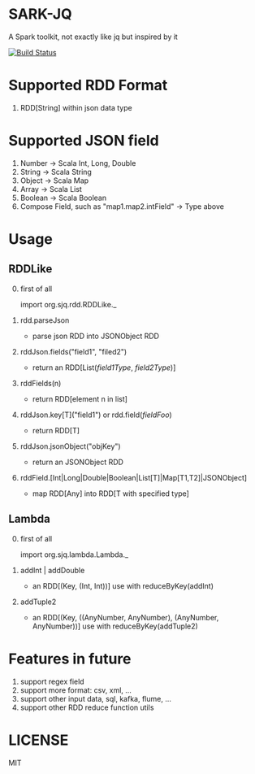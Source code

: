 SARK-JQ
========
A Spark toolkit, not exactly like jq but inspired by it 

[![Build Status](https://travis-ci.org/yuhai1023/spark-jq.svg?branch=master)](https://travis-ci.org/yuhai1023/spark-jq)


Supported RDD Format
====================

1. RDD[String] within json data type


Supported JSON field
====================

1. Number -> Scala Int, Long, Double
2. String -> Scala String
3. Object -> Scala Map
4. Array -> Scala List
5. Boolean -> Scala Boolean
6. Compose Field, such as "map1.map2.intField" -> Type above

Usage
=====

RDDLike
-------

0. first of all

    import org.sjq.rdd.RDDLike._

1. rdd.parseJson

    - parse json RDD into JSONObject RDD

2. rddJson.fields("field1", "filed2")

    - return an RDD\[List(*field1Type*, *field2Type*)\]
    
3. rddFields(n)

    - return RDD\[element n in list\]

4. rddJson.key\[T\]("field1") or rdd.field(*fieldFoo*)

    - return RDD\[T\]

5. rddJson.jsonObject("objKey")

    - return an JSONObject RDD
    
6. rddField.\[Int|Long|Double|Boolean|List\[T\]|Map\[T1,T2\]|JSONObject\]
    
    - map RDD\[Any\] into RDD\[T with specified type\]
    
Lambda
------

0. first of all
    
    import org.sjq.lambda.Lambda._
    
1. addInt | addDouble

    - an RDD\[(Key, (Int, Int))\] use with reduceByKey(addInt)

2. addTuple2

    - an RDD\[(Key, ((AnyNumber, AnyNumber), (AnyNumber, AnyNumber))\] use with reduceByKey(addTuple2)

    
Features in future
==================

1. support regex field
2. support more format: csv, xml, ...
3. support other input data, sql, kafka, flume, ...
4. support other RDD reduce function utils

LICENSE
=======

MIT
